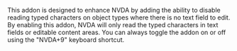 This addon is designed to enhance NVDA by adding the ability to disable reading typed characters on object types where there is no text field to edit. By enabling this addon, NVDA will only read the typed characters in text fields or editable content areas.
You can always toggle the addon on or off using the "NVDA+9" keyboard shortcut.
  
